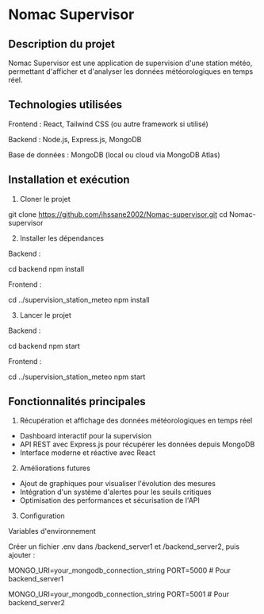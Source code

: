 # Nomac Supervisor



## Description du projet

Nomac Supervisor est une application de supervision d'une station météo, permettant d'afficher et d'analyser les données météorologiques en temps réel.

## Technologies utilisées

Frontend : React, Tailwind CSS (ou autre framework si utilisé)

Backend : Node.js, Express.js, MongoDB

Base de données : MongoDB (local ou cloud via MongoDB Atlas)


 ## Installation et exécution

1. Cloner le projet

git clone https://github.com/ihssane2002/Nomac-supervisor.git
cd Nomac-supervisor

2. Installer les dépendances

Backend :

cd backend
npm install

Frontend :

cd ../supervision_station_meteo
npm install

3. Lancer le projet

Backend :

cd backend
npm start

Frontend :

cd ../supervision_station_meteo
npm start

## Fonctionnalités principales

1. Récupération et affichage des données météorologiques en temps réel
- Dashboard interactif pour la supervision
- API REST avec Express.js pour récupérer les données depuis MongoDB
- Interface moderne et réactive avec React

2. Améliorations futures

- Ajout de graphiques pour visualiser l'évolution des mesures
- Intégration d'un système d'alertes pour les seuils critiques
- Optimisation des performances et sécurisation de l'API

3. Configuration

Variables d'environnement

Créer un fichier .env dans /backend_server1 et /backend_server2, puis ajouter :


MONGO_URI=your_mongodb_connection_string
PORT=5000  # Pour backend_server1

MONGO_URI=your_mongodb_connection_string
PORT=5001  # Pour backend_server2

